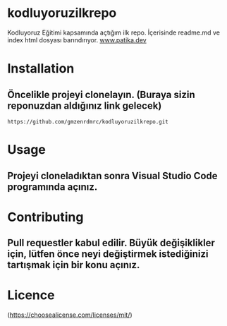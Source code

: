 # kodluyoruzilkrepo
Kodluyoruz Eğitimi kapsamında açtığım ilk repo. İçerisinde readme.md ve index html dosyası barındırıyor. 
 www.patika.dev

# Installation
## Öncelikle projeyi clonelayın. (Buraya sizin reponuzdan aldığınız link gelecek)
 ``` https://github.com/gmzenrdmrc/kodluyoruzilkrepo.git ``` 
 
 # Usage 
 ## Projeyi cloneladıktan sonra Visual Studio Code programında açınız.
 
 # Contributing 
 ## Pull requestler kabul edilir. Büyük değişiklikler için, lütfen önce neyi değiştirmek istediğinizi tartışmak için bir konu açınız. 
 
 # Licence
 
 (https://choosealicense.com/licenses/mit/)
